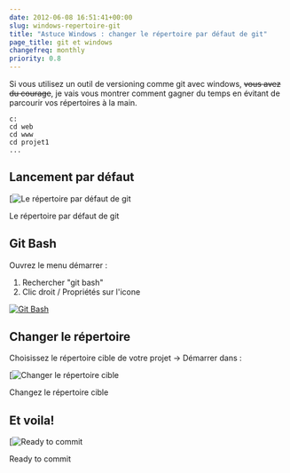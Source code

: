 ```yaml
---
date: 2012-06-08 16:51:41+00:00
slug: windows-repertoire-git
title: "Astuce Windows : changer le répertoire par défaut de git"
page_title: git et windows
changefreq: monthly
priority: 0.8
---
```


Si vous utilisez un outil de versioning comme git avec windows, <del>vous avez du courage</del>, je vais vous montrer comment gagner du temps en évitant de parcourir vos répertoires à la main.

    c:
    cd web
    cd www
    cd projet1
    ...

## Lancement par défaut

[![Le répertoire par défaut de git](blog/legacy/2012/06/1.default.jpg?raw=true)

Le répertoire par défaut de git


## Git Bash

Ouvrez le menu démarrer :

1. Rechercher "git bash"
2. Clic droit / Propriétés sur l'icone

[![Git Bash](blog/legacy/2012/06/2.gitBash.jpg?raw=true)](blog/legacy/2012/06/2.gitBash.jpg?raw=true)


## Changer le répertoire

Choisissez le répertoire cible de votre projet -> Démarrer dans :

[![Changer le répertoire cible](blog/legacy/2012/06/3.changeURL.jpg?raw=true)

Changez le répertoire cible


## Et voila!

[![Ready to commit](blog/legacy/2012/06/4.newRoot.jpg?raw=true)

Ready to commit
